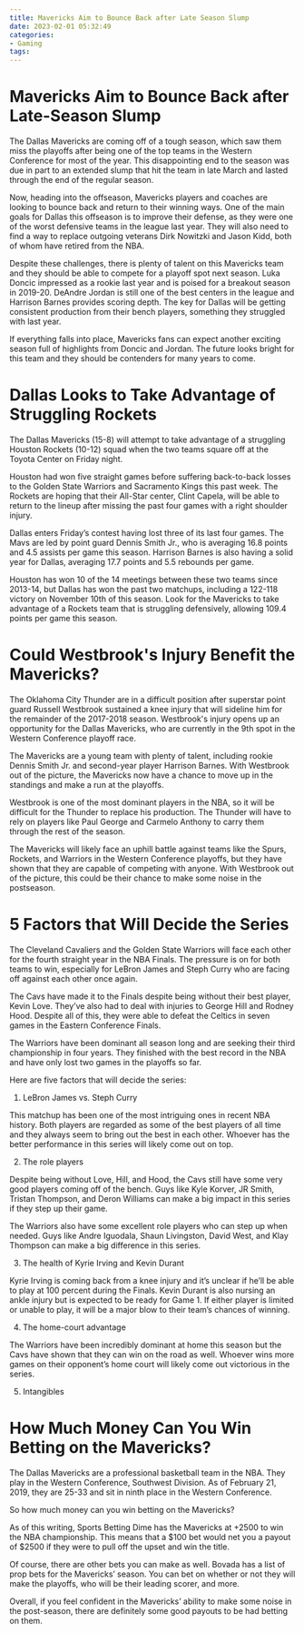 ```yaml
---
title: Mavericks Aim to Bounce Back after Late Season Slump
date: 2023-02-01 05:32:49
categories:
- Gaming
tags:
---
```



#  Mavericks Aim to Bounce Back after Late-Season Slump

The Dallas Mavericks are coming off of a tough season, which saw them miss the playoffs after being one of the top teams in the Western Conference for most of the year. This disappointing end to the season was due in part to an extended slump that hit the team in late March and lasted through the end of the regular season.

Now, heading into the offseason, Mavericks players and coaches are looking to bounce back and return to their winning ways. One of the main goals for Dallas this offseason is to improve their defense, as they were one of the worst defensive teams in the league last year. They will also need to find a way to replace outgoing veterans Dirk Nowitzki and Jason Kidd, both of whom have retired from the NBA.

Despite these challenges, there is plenty of talent on this Mavericks team and they should be able to compete for a playoff spot next season. Luka Doncic impressed as a rookie last year and is poised for a breakout season in 2019-20. DeAndre Jordan is still one of the best centers in the league and Harrison Barnes provides scoring depth. The key for Dallas will be getting consistent production from their bench players, something they struggled with last year.

If everything falls into place, Mavericks fans can expect another exciting season full of highlights from Doncic and Jordan. The future looks bright for this team and they should be contenders for many years to come.

#  Dallas Looks to Take Advantage of Struggling Rockets

The Dallas Mavericks (15-8) will attempt to take advantage of a struggling Houston Rockets (10-12) squad when the two teams square off at the Toyota Center on Friday night.

Houston had won five straight games before suffering back-to-back losses to the Golden State Warriors and Sacramento Kings this past week. The Rockets are hoping that their All-Star center, Clint Capela, will be able to return to the lineup after missing the past four games with a right shoulder injury.

Dallas enters Friday’s contest having lost three of its last four games. The Mavs are led by point guard Dennis Smith Jr., who is averaging 16.8 points and 4.5 assists per game this season. Harrison Barnes is also having a solid year for Dallas, averaging 17.7 points and 5.5 rebounds per game.

Houston has won 10 of the 14 meetings between these two teams since 2013-14, but Dallas has won the past two matchups, including a 122-118 victory on November 10th of this season. Look for the Mavericks to take advantage of a Rockets team that is struggling defensively, allowing 109.4 points per game this season.

#  Could Westbrook's Injury Benefit the Mavericks?

The Oklahoma City Thunder are in a difficult position after superstar point guard Russell Westbrook sustained a knee injury that will sideline him for the remainder of the 2017-2018 season. Westbrook's injury opens up an opportunity for the Dallas Mavericks, who are currently in the 9th spot in the Western Conference playoff race.

The Mavericks are a young team with plenty of talent, including rookie Dennis Smith Jr. and second-year player Harrison Barnes. With Westbrook out of the picture, the Mavericks now have a chance to move up in the standings and make a run at the playoffs.

Westbrook is one of the most dominant players in the NBA, so it will be difficult for the Thunder to replace his production. The Thunder will have to rely on players like Paul George and Carmelo Anthony to carry them through the rest of the season.

The Mavericks will likely face an uphill battle against teams like the Spurs, Rockets, and Warriors in the Western Conference playoffs, but they have shown that they are capable of competing with anyone. With Westbrook out of the picture, this could be their chance to make some noise in the postseason.

#  5 Factors that Will Decide the Series

The Cleveland Cavaliers and the Golden State Warriors will face each other for the fourth straight year in the NBA Finals. The pressure is on for both teams to win, especially for LeBron James and Steph Curry who are facing off against each other once again.

The Cavs have made it to the Finals despite being without their best player, Kevin Love. They’ve also had to deal with injuries to George Hill and Rodney Hood. Despite all of this, they were able to defeat the Celtics in seven games in the Eastern Conference Finals.

The Warriors have been dominant all season long and are seeking their third championship in four years. They finished with the best record in the NBA and have only lost two games in the playoffs so far.

Here are five factors that will decide the series:

1. LeBron James vs. Steph Curry

This matchup has been one of the most intriguing ones in recent NBA history. Both players are regarded as some of the best players of all time and they always seem to bring out the best in each other. Whoever has the better performance in this series will likely come out on top.

2. The role players

Despite being without Love, Hill, and Hood, the Cavs still have some very good players coming off of the bench. Guys like Kyle Korver, JR Smith, Tristan Thompson, and Deron Williams can make a big impact in this series if they step up their game.

The Warriors also have some excellent role players who can step up when needed. Guys like Andre Iguodala, Shaun Livingston, David West, and Klay Thompson can make a big difference in this series.

3. The health of Kyrie Irving and Kevin Durant

Kyrie Irving is coming back from a knee injury and it’s unclear if he’ll be able to play at 100 percent during the Finals. Kevin Durant is also nursing an ankle injury but is expected to be ready for Game 1. If either player is limited or unable to play, it will be a major blow to their team’s chances of winning.

4. The home-court advantage

The Warriors have been incredibly dominant at home this season but the Cavs have shown that they can win on the road as well. Whoever wins more games on their opponent’s home court will likely come out victorious in the series.

5. Intangibles

#  How Much Money Can You Win Betting on the Mavericks?

The Dallas Mavericks are a professional basketball team in the NBA. They play in the Western Conference, Southwest Division. As of February 21, 2019, they are 25-33 and sit in ninth place in the Western Conference.

So how much money can you win betting on the Mavericks?

As of this writing, Sports Betting Dime has the Mavericks at +2500 to win the NBA championship. This means that a $100 bet would net you a payout of $2500 if they were to pull off the upset and win the title.

Of course, there are other bets you can make as well. Bovada has a list of prop bets for the Mavericks’ season. You can bet on whether or not they will make the playoffs, who will be their leading scorer, and more.

Overall, if you feel confident in the Mavericks’ ability to make some noise in the post-season, there are definitely some good payouts to be had betting on them.